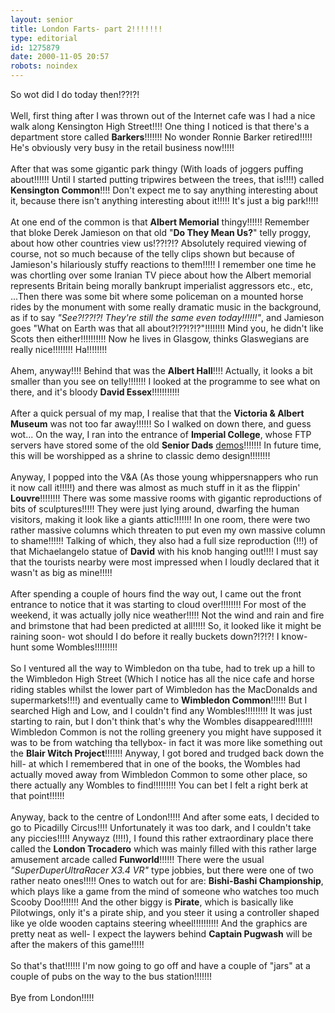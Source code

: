 ```yaml
---
layout: senior
title: London Farts- part 2!!!!!!!
type: editorial
id: 1275879
date: 2000-11-05 20:57
robots: noindex
---
```

So wot did I do today then!??!?!<br/> <br/>Well, first thing after I was thrown out of the Internet cafe was I had a nice walk along Kensington High Street!!!! One thing I noticed is that there's a department store called <b>Barkers</b>!!!!!!! No wonder Ronnie Barker retired!!!!! He's obviously very busy in the retail business now!!!!!<br/> <br/>After that was some gigantic park thingy (With loads of joggers puffing about!!!!!! Until I started putting tripwires between the trees, that is!!!!) called <b>Kensington Common</b>!!!! Don't expect me to say anything interesting about it, because there isn't anything interesting about it!!!!! It's just a big park!!!!!<br/> <br/>At one end of the common is that <b>Albert Memorial</b> thingy!!!!!! Remember that bloke Derek Jamieson on that old "<b>Do They Mean Us?</b>" telly proggy, about how other countries view us!??!?!? Absolutely required viewing of course, not so much because of the telly clips shown but because of Jamieson's hilariously stuffy reactions to them!!!!! I remember one time he was chortling over some Iranian TV piece about how the Albert memorial represents Britain being morally bankrupt imperialist aggressors etc., etc, ...Then there was some bit where some policeman on a mounted horse rides by the monument with some really dramatic music in the background, as if to say <i>"See?!??!?! They're still the same even today!!!!!!"</i>, and Jamieson goes "What on Earth was that all about?!??!?!?"!!!!!!!! Mind you, he didn't like Scots then either!!!!!!!!!! Now he lives in Glasgow, thinks Glaswegians are really nice!!!!!!!! Ha!!!!!!!!<br/> <br/>Ahem, anyway!!!! Behind that was the <b>Albert Hall</b>!!!! Actually, it looks a bit smaller than you see on telly!!!!!!! I looked at the programme to see what on there, and it's bloody <b>David Essex</b>!!!!!!!!!!!<br/> <br/>After a quick persual of my map, I realise that that the <b>Victoria &amp; Albert Museum</b> was not too far away!!!!!! So I walked on down there, and guess wot... On the way, I ran into the entrance of <b>Imperial College</b>, whose FTP servers have stored some of the old <b>Senior Dads</b> <a href="http://www.seniordads.fsnet.co.uk/seniordads/demos">demos</a>!!!!!!! In future time, this will be worshipped as a shrine to classic demo design!!!!!!!!<br/> <br/>Anyway, I popped into the V&amp;A (As those young whippersnappers who run it now call it!!!!!) and there was almost as much stuff in it as the flippin' <b>Louvre</b>!!!!!!!! There was some massive rooms with gigantic reproductions of bits of sculptures!!!!! They were just lying around, dwarfing the human visitors, making it look like a giants attic!!!!!!! In one room, there were two rather massive columns which threaten to put even my own massive column to shame!!!!!! Talking of which, they also had a full size reproduction (!!!) of that Michaelangelo statue of <b>David</b> with his knob hanging out!!!! I must say that the tourists nearby were most impressed when I loudly declared that it wasn't as big as mine!!!!! <br/> <br/>After spending a couple of hours find the way out, I came out the front entrance to notice that it was starting to cloud over!!!!!!!! For most of the weekend, it was actually jolly nice weather!!!!! Not the wind and rain and fire and brimstone that had been predicted at all!!!!! So, it looked like it might be raining soon- wot should I do before it really buckets down?!?!?! I know- hunt some Wombles!!!!!!!!!<br/> <br/>So I ventured all the way to Wimbledon on tha tube, had to trek up a hill to the Wimbledon High Street (Which I notice has all the nice cafe and horse riding stables whilst the lower part of Wimbledon has the MacDonalds and supermarkets!!!!) and eventually came to <b>Wimbledon Common</b>!!!!!! But I searched High and Low, and I couldn't find any Wombles!!!!!!!!! It was just starting to rain, but I don't think that's why the Wombles disappeared!!!!!!! Wimbledon Common is not the rolling greenery you might have supposed it was to be from watching tha tellybox- in fact it was more like something out the <b>Blair Witch Project</b>!!!!!!! Anyway, I got bored and trudged back down the hill- at which I remembered that in one of the books, the Wombles had actually moved away from Wimbledon Common to some other place, so there actually any Wombles to find!!!!!!!!! You can bet I felt a right berk at that point!!!!!!<br/> <br/>Anyway, back to the centre of London!!!!! And after some eats, I decided to go to Picadilly Circus!!!! Unfortunately it was too dark, and I couldn't take any piccies!!!!! Anywayz (!!!!), I found this rather extraordinary place there called the <b>London Trocadero</b> which was mainly filled with this rather large amusement arcade called <b>Funworld</b>!!!!!! There were the usual <i>"SuperDuperUltraRacer X3.4 VR"</i> type jobbies, but there were one of two rather neato ones!!!!! Ones to watch out for are: <b>Bishi-Bashi Championship</b>, which plays like a game from the mind of someone who watches too much Scooby Doo!!!!!!! And the other biggy is <b>Pirate</b>, which is basically like Pilotwings, only it's a pirate ship, and you steer it using a controller shaped like ye olde wooden captains steering wheel!!!!!!!!!! And the graphics are pretty neat as well- I expect the laywers behind <b>Captain Pugwash</b> will be after the makers of this game!!!!!<br/> <br/>So that's that!!!!!! I'm now going to go off and have a couple of "jars" at a couple of pubs on the way to the bus station!!!!!!!<br/> <br/>Bye from London!!!!!